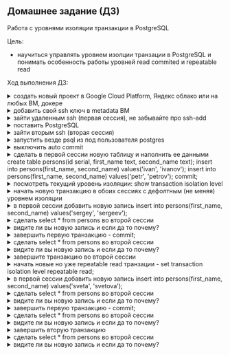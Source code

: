## **Домашнее задание (ДЗ)**

Работа с уровнями изоляции транзакции в PostgreSQL

Цель:

* научиться управлять уровнем изолции транзации в PostgreSQL и понимать особенность работы уровней read commited и repeatable read

Ход выполнения ДЗ:
  
  
<details><summary>создать новый проект в Google Cloud Platform, Яндекс облако или на любых ВМ, докере</summary>

Для целей ДЗ развёрнута VM "Ubuntu 22.04.2 LTS"
```bash
zetta55@ubuntu-vm1:~$ cat /etc/os-release 
PRETTY_NAME="Ubuntu 22.04.2 LTS"
NAME="Ubuntu"
VERSION_ID="22.04"
VERSION="22.04.2 LTS (Jammy Jellyfish)"
VERSION_CODENAME=jammy
ID=ubuntu
ID_LIKE=debian
HOME_URL="https://www.ubuntu.com/"
SUPPORT_URL="https://help.ubuntu.com/"
BUG_REPORT_URL="https://bugs.launchpad.net/ubuntu/"
PRIVACY_POLICY_URL="https://www.ubuntu.com/legal/terms-and-policies/privacy-policy"
UBUNTU_CODENAME=jammy
zetta55@ubuntu-vm1:~$ uname -a
Linux ubuntu-vm1 5.19.0-38-generic #39~22.04.1-Ubuntu SMP PREEMPT_DYNAMIC Fri Mar 17 21:16:15 UTC 2 x86_64 x86_64 x86_64 GNU/Linux
zetta55@ubuntu-vm1:~$ 
```

</details>
<details><summary>добавить свой ssh ключ в metadata ВМ</summary>

генерируем пару ключей, забрасываем публичный ключ на сервер, подключаемся к серверу.

</details>

<details><summary>зайти удаленным ssh (первая сессия), не забывайте про ssh-add</summary>
  
  ```shell
zetta55@ubuntu-vm1:~$ who
zetta55  :0           2023-04-09 17:37 (:0) #локальная сессия
zetta55  pts/2        2023-04-09 23:14 (172.16.0.125) #подключение по SSH
```
</details>

<details><summary>поставить PostgreSQL</summary>
  
  ```shell
zetta55@ubuntu-vm1:~$ sudo apt update && sudo apt upgrade -y && sudo sh -c 'echo "deb http://apt.postgresql.org/pub/repos/apt $(lsb_release -cs)-pgdg main" > /etc/apt/sources.list.d/pgdg.list' && wget --quiet -O - https://www.postgresql.org/media/keys/ACCC4CF8.asc | sudo apt-key add - && sudo apt-get update && sudo apt-get -y install postgresql-15
  
установлен пакет postgresql-15 самой новой версии (15.2-1.pgdg22.04+1)
  
zetta55@ubuntu-vm1:~$ pg_lsclusters
Ver Cluster Port Status Owner    Data directory              Log file
15  main    5432 online postgres /var/lib/postgresql/15/main /var/log/postgresql/postgresql-15-main.log
zetta55@ubuntu-vm1:~$

```
</details>

<details><summary>зайти вторым ssh (вторая сессия)</summary>
  
```shell
zetta55@ubuntu-vm1:~$ who
zetta55  :0           2023-04-09 17:37 (:0)
zetta55  pts/2        2023-04-09 23:22 (172.16.0.125)
zetta55  pts/3        2023-04-09 23:26 (172.16.0.125) #вторая SSH-сессия
zetta55@ubuntu-vm1:~$
```
</details>

<details><summary>запустить везде psql из под пользователя postgres</summary>
</details>

<details><summary>выключить auto commit</summary>
</details>

<details><summary>сделать в первой сессии новую таблицу и наполнить ее данными create table persons(id serial, first_name text, second_name text); insert into persons(first_name, second_name) values('ivan', 'ivanov'); insert into persons(first_name, second_name) values('petr', 'petrov'); commit;</summary>
</details>

<details><summary>посмотреть текущий уровень изоляции: show transaction isolation level</summary>
</details>

<details><summary>начать новую транзакцию в обоих сессиях с дефолтным (не меняя) уровнем изоляции</summary>
</details>

<details><summary>в первой сессии добавить новую запись insert into persons(first_name, second_name) values('sergey', 'sergeev');</summary>
</details>

<details><summary>сделать select * from persons во второй сессии</summary>
</details>

<details><summary>видите ли вы новую запись и если да то почему?</summary>
</details>

<details><summary>завершить первую транзакцию - commit;</summary>
</details>

<details><summary>сделать select * from persons во второй сессии</summary>
</details>

<details><summary>видите ли вы новую запись и если да то почему?</summary>
</details>

<details><summary>завершите транзакцию во второй сессии</summary>
</details>

<details><summary>начать новые но уже repeatable read транзации - set transaction isolation level repeatable read;</summary>
</details>

<details><summary>в первой сессии добавить новую запись insert into persons(first_name, second_name) values('sveta', 'svetova');</summary>
</details>

<details><summary>сделать select * from persons во второй сессии</summary>
</details>

<details><summary>видите ли вы новую запись и если да то почему?</summary>
</details>

<details><summary>завершить первую транзакцию - commit;</summary>
</details>

<details><summary>сделать select * from persons во второй сессии</summary>
</details>

<details><summary>видите ли вы новую запись и если да то почему?</summary>
</details>

<details><summary>завершить вторую транзакцию</summary>
</details>

<details><summary>сделать select * from persons во второй сессии</summary>
</details>

<details><summary>видите ли вы новую запись и если да то почему?</summary>
</details>
